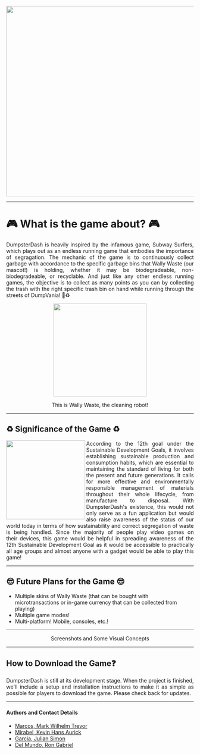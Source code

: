 <p align="center">
    <img src="https://github.com/trey020304/test-repository/blob/main/images/logo%202.jpg" width=512px height=512px/>
</p>

___

# 🎮 What is the game about? 🎮

<p align="justify">
DumpsterDash is heavily inspired by the infamous game, Subway Surfers, which plays out as an endless running game that embodies the importance of segragation. The mechanic of the game is to continuously collect garbage with accordance to the specific garbage bins that Wally Waste (our mascot!) is holding, whether it may be biodegradeable, non-biodegradeable, or recyclable. And just like any other endless running games, the objective is to collect as many points as you can by collecting the trash with the right specific trash bin on hand while running through the streets of DumpVania! 🤖♻️
</p>

<p align="center">
    <img src="https://github.com/trey020304/test-repository/blob/main/images/wally%20waste%202.png" width=250px/>
</p>
                                                                                                              
<p align="center">
This is Wally Waste, the cleaning robot!
</p>

___

## ♻️ Significance of the Game ♻️

<img src="https://github.com/trey020304/test-repository/blob/main/images/E-WEB-Goal-12.png" align="left" width=212px/>

<p align="justify">
According to the 12th goal under the Sustainable Development Goals, it involves establishing sustainable production and consumption habits, which are essential to maintaining the standard of living for both the present and future generations. It calls for more effective and environmentally responsible management of materials throughout their whole lifecycle, from manufacture to disposal. With DumpsterDash's existence, this would not only serve as a fun application but would also raise awareness of the status of our world today in terms of how sustainability and correct segregation of waste is being handled. Since the majority of people play video games on their devices, this game would be helpful in spreading awareness of the 12th Sustainable Development Goal as it would be accessible to practically all age groups and almost anyone with a gadget would be able to play this game!
</p>

___

## 😎 Future Plans for the Game 😎

- Multiple skins of Wally Waste (that can be bought with microtransactions or in-game currency that can be collected from playing)
- Multiple game modes!
- Multi-platform! Mobile, consoles, etc.!

___

<p align="center"> Screenshots and Some Visual Concepts </p>

___

## How to Download the Game❓

<p align="justify">
DumpsterDash is still at its development stage. When the project is finished, we'll include a setup and installation instructions to make it as simple as possible for players to download the game. Please check back for updates.
</p>

___

#### Authors and Contact Details

- <a href="https://github.com/trey020304">Marcos, Mark Wilhelm Trevor</a>
- <a href="">Mirabel, Kevin Hans Aurick</a>
- <a href="https://github.com/JulyanGarcia">Garcia, Julian Simon</a>
- <a href="">Del Mundo, Ron Gabriel</a>

